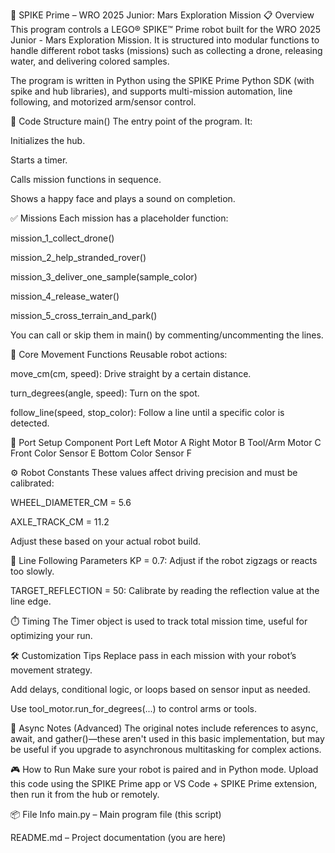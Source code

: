 🚀 SPIKE Prime – WRO 2025 Junior: Mars Exploration Mission
📋 Overview
This program controls a LEGO® SPIKE™ Prime robot built for the WRO 2025 Junior - Mars Exploration Mission. It is structured into modular functions to handle different robot tasks (missions) such as collecting a drone, releasing water, and delivering colored samples.

The program is written in Python using the SPIKE Prime Python SDK (with spike and hub libraries), and supports multi-mission automation, line following, and motorized arm/sensor control.

🧠 Code Structure
main()
The entry point of the program. It:

Initializes the hub.

Starts a timer.

Calls mission functions in sequence.

Shows a happy face and plays a sound on completion.

✅ Missions
Each mission has a placeholder function:

mission_1_collect_drone()

mission_2_help_stranded_rover()

mission_3_deliver_one_sample(sample_color)

mission_4_release_water()

mission_5_cross_terrain_and_park()

You can call or skip them in main() by commenting/uncommenting the lines.

🤖 Core Movement Functions
Reusable robot actions:

move_cm(cm, speed): Drive straight by a certain distance.

turn_degrees(angle, speed): Turn on the spot.

follow_line(speed, stop_color): Follow a line until a specific color is detected.

🔌 Port Setup
Component	Port
Left Motor	A
Right Motor	B
Tool/Arm Motor	C
Front Color Sensor	E
Bottom Color Sensor	F

⚙️ Robot Constants
These values affect driving precision and must be calibrated:

WHEEL_DIAMETER_CM = 5.6

AXLE_TRACK_CM = 11.2

Adjust these based on your actual robot build.

🧪 Line Following Parameters
KP = 0.7: Adjust if the robot zigzags or reacts too slowly.

TARGET_REFLECTION = 50: Calibrate by reading the reflection value at the line edge.

⏱️ Timing
The Timer object is used to track total mission time, useful for optimizing your run.

🛠️ Customization Tips
Replace pass in each mission with your robot’s movement strategy.

Add delays, conditional logic, or loops based on sensor input as needed.

Use tool_motor.run_for_degrees(...) to control arms or tools.

🧵 Async Notes (Advanced)
The original notes include references to async, await, and gather()—these aren't used in this basic implementation, but may be useful if you upgrade to asynchronous multitasking for complex actions.

🎮 How to Run
Make sure your robot is paired and in Python mode. Upload this code using the SPIKE Prime app or VS Code + SPIKE Prime extension, then run it from the hub or remotely.

📦 File Info
main.py – Main program file (this script)

README.md – Project documentation (you are here)
